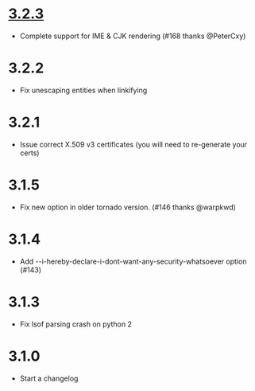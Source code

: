 [3.2.3](https://github.com/paradoxxxzero/butterfly/compare/v3.2.2...v3.2.3)
=====

* Complete support for IME & CJK rendering (#168 thanks @PeterCxy)

3.2.2
=====

* Fix unescaping entities when linkifying

3.2.1
=====

* Issue correct X.509 v3 certificates (you will need to re-generate your certs)

3.1.5
=====

* Fix new option in older tornado version. (#146 thanks @warpkwd)

3.1.4
=====

* Add --i-hereby-declare-i-dont-want-any-security-whatsoever option (#143)

3.1.3
=====

* Fix lsof parsing crash on python 2

3.1.0
=====

* Start a changelog
